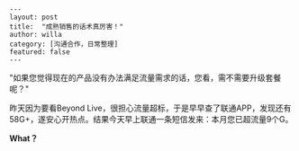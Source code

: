     ---
    layout: post
    title:  "成熟销售的话术真厉害！"
    author: willa
    category: [沟通合作，日常整理]
    featured: false
    ---
    
"如果您觉得现在的产品没有办法满足流量需求的话，您看，需不需要升级套餐呢？"
    
昨天因为要看Beyond Live，很担心流量超标，于是早早查了联通APP，发现还有58G+，遂安心开热点。结果今天早上联通一条短信发来：本月您已超流量9个G。
    
**What？** 
    
